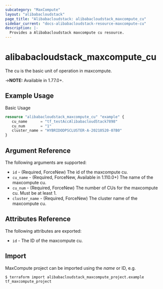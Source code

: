 ```yaml
---
subcategory: "MaxCompute"
layout: "alibabacloudstack"
page_title: "Alibabacloudstack: alibabacloudstack_maxcompute_cu"
sidebar_current: "docs-alibabacloudstack-resource-maxcompute-cu"
description: |-
  Provides a Alibabacloudstack maxcompute cu resource.
---
```


# alibabacloudstack_maxcompute_cu

The cu is the basic unit of operation in maxcompute. 

->**NOTE:** Available in 1.77.0+.

## Example Usage

Basic Usage

```terraform
resource "alibabacloudstack_maxcompute_cu" "example" {
   cu_name      = "tf_testAccAlibabacloudStack7898"
   cu_num       = "1"
   cluster_name = "HYBRIDODPSCLUSTER-A-20210520-07B0"
}
```
## Argument Reference

The following arguments are supported:
* `id` - (Required, ForceNew) The id of the maxcompute cu.
* `cu_name` - (Required, ForceNew, Available in 1.110.0+) The name of the maxcompute cu. 
* `cu_num` - (Required, ForceNew) The number of CUs for the maxcompute cu. Must be at least 1. 
* `cluster_name` - (Required, ForceNew) The cluster name of the maxcompute cu.

## Attributes Reference

The following attributes are exported:
* `id` - The ID of the maxcompute cu. 

## Import

MaxCompute project can be imported using the *name* or ID, e.g.

```
$ terraform import alibabacloudstack_maxcompute_project.example tf_maxcompute_project
```